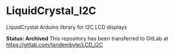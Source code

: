 # LiquidCrystal_I2C

LiquidCrystal Arduino library for I2C LCD displays

**Status: Archived** 
This repository has been transferred to GitLab at https://gitlab.com/tandembyte/LCD_I2C
